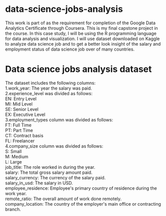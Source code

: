 # data-science-jobs-analysis

This work is part of as the requirement for completion of the Google Data Analytics Certificate through Coursera. This is my final capstone project in the course. In this case study, I will be using the R programming language for data analysis and visualization. I will use dataset downloaded on Kaggle to analyze data science job and  to get a better look insight of the salary and employment status of data science job over of many countries.

# Data science jobs analysis dataset
The dataset includes the following columns: <br />
1.work_year: The year the salary was paid. <br />
2.experience_level was divided as follows: <br />
    EN: Entry Level <br />
    MI: Mid Level <br />
    SE: Senior Level <br />
    EX: Executive Level <br />
 3.employment_types column was divided as follows: <br />
    FT: Full Time <br />
    PT: Part Time <br />
    CT: Contract basis <br />
    FL: Freelancer <br />
 4.company_size  column was divided as follows: <br />
    S: Small <br />
    M: Medium <br />
    L: Large <br />
job_title: The role worked in during the year. <br />
salary: The total gross salary amount paid. <br />
salary_currency: The currency of the salary paid. <br />
salary_in_usd: The salary in USD. <br />
employee_residence: Employee's primary country of residence during the work year. <br />
remote_ratio: The overall amount of work done remotely. <br />
company_location: The country of the employer's main office or contracting branch. <br />
